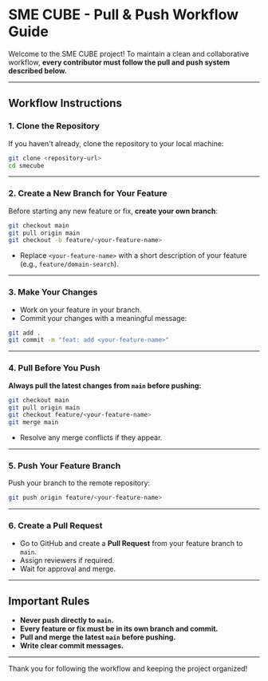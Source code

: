 # SME CUBE - Pull & Push Workflow Guide

Welcome to the SME CUBE project! To maintain a clean and collaborative workflow, **every contributor must follow the pull and push system described below.**

---

## Workflow Instructions

### 1. Clone the Repository

If you haven't already, clone the repository to your local machine:

```bash
git clone <repository-url>
cd smecube
```

---

### 2. Create a New Branch for Your Feature

Before starting any new feature or fix, **create your own branch**:

```bash
git checkout main
git pull origin main
git checkout -b feature/<your-feature-name>
```

- Replace `<your-feature-name>` with a short description of your feature (e.g., `feature/domain-search`).

---

### 3. Make Your Changes

- Work on your feature in your branch.
- Commit your changes with a meaningful message:

```bash
git add .
git commit -m "feat: add <your-feature-name>"
```

---

### 4. Pull Before You Push

**Always pull the latest changes from `main` before pushing:**

```bash
git checkout main
git pull origin main
git checkout feature/<your-feature-name>
git merge main
```

- Resolve any merge conflicts if they appear.

---

### 5. Push Your Feature Branch

Push your branch to the remote repository:

```bash
git push origin feature/<your-feature-name>
```

---

### 6. Create a Pull Request

- Go to GitHub and create a **Pull Request** from your feature branch to `main`.
- Assign reviewers if required.
- Wait for approval and merge.

---

## Important Rules

- **Never push directly to `main`.**
- **Every feature or fix must be in its own branch and commit.**
- **Pull and merge the latest `main` before pushing.**
- **Write clear commit messages.**

---

Thank you for following the workflow and keeping the project organized!
